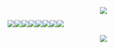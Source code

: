 
<p align="center">
 <img src="https://64.media.tumblr.com/520aedd56696db8e7fc8780e28bfa935/4defca6554ec2a6f-58/s1280x1920/db6701d7af2c11becfe110bed5075ab68caeb1ae.pnj">
 </p>
 
ㅤ  ㅤ ![](https://64.media.tumblr.com/cefc9b385c65a695cc95c3aa6cd9261f/bfaaeb60d3ffc0b4-ef/s100x200/5a2ac5e8d28183bab53c78b22a3feefe71dc6360.gifv)![](https://64.media.tumblr.com/bede51b12c57730706086736c0799d59/d79b386dd434d7d8-3d/s100x200/6d04ab4ed8b39d3c36a4b53d65d8bd132b5f9904.pnj)![](https://64.media.tumblr.com/385d925f9dbf25af01f8f8ae92b1d926/090d4fdcf0be8032-64/s250x400/27032d6ef5a5bcc5a753e1cb089f5b7ed998bb67.pnj)![](https://64.media.tumblr.com/73550a459b855a6ecbf957392508e3e4/7634c656f9983794-70/s1280x1920/06bd5561739d5da75289728573268675aebae586.png)![](https://64.media.tumblr.com/5da6a311c20f87c4feda99a2a14b4a66/7634c656f9983794-a7/s1280x1920/e73ee930d85d153b283521474584338cbe4ec7c2.png)![](https://64.media.tumblr.com/03598f9833b86ae930f14ff4685b6169/e8c030c2d6ebadd9-38/s100x200/95ac0ba850c698bf0b90f426a42936923f8f9ad7.pnj)![](https://64.media.tumblr.com/7c02d73ed3c7e814674ac93e57bfc9ad/bd7125fe3c0b4cf1-c7/s100x200/423c58106cbbc515f121e4482b859506a845f067.webp)![](https://64.media.tumblr.com/af8fb0c45d49c3b7bd7336efb46a42fb/8c98066f34780405-63/s100x200/e5e02461e6cf9c19d2ef674b8225ca429454e0d3.pnj)



<p align="center">
 <img src="https://64.media.tumblr.com/29e085e83e415abe5d4a610559cba161/11395ae29b7c6e06-bf/s400x600/5793a86051db47a979f17ee1ff33c220e40267e2.gifv">
 </p>
